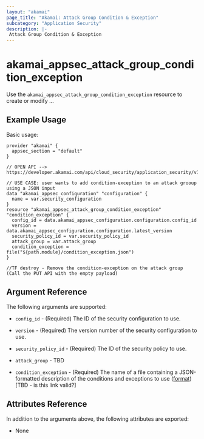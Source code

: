 ```yaml
---
layout: "akamai"
page_title: "Akamai: Attack Group Condition & Exception"
subcategory: "Application Security"
description: |-
 Attack Group Condition & Exception
---
```


# akamai_appsec_attack_group_condition_exception

Use the `akamai_appsec_attack_group_condition_exception` resource to create or modify ...

## Example Usage

Basic usage:

```hcl
provider "akamai" {
  appsec_section = "default"
}

// OPEN API --> https://developer.akamai.com/api/cloud_security/application_security/v1.html#putattackgroupconditionexception

// USE CASE: user wants to add condition-exception to an attack grooup using a JSON input
data "akamai_appsec_configuration" "configuration" {
  name = var.security_configuration
}
resource "akamai_appsec_attack_group_condition_exception" "condition_exception" {
  config_id = data.akamai_appsec_configuration.configuration.config_id
  version = data.akamai_appsec_configuration.configuration.latest_version
  security_policy_id = var.security_policy_id
  attack_group = var.attack_group
  condition_exception = file("${path.module}/condition_exception.json")
}

//TF destroy - Remove the condition-exception on the attack group (Call the PUT API with the empty payload)

```

## Argument Reference

The following arguments are supported:

* `config_id` - (Required) The ID of the security configuration to use.

* `version` - (Required) The version number of the security configuration to use.

* `security_policy_id` - (Required) The ID of the security policy to use.

* `attack_group` - TBD

* `condition_exception` - (Required) The name of a file containing a JSON-formatted description of the conditions and exceptions to use ([format](https://developer.akamai.com/api/cloud_security/application_security/v1.html#putattackgroupconditionexception)) [TBD - is this link valid?]

## Attributes Reference

In addition to the arguments above, the following attributes are exported:

* None

